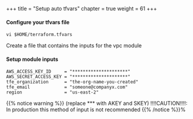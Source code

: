 +++
title = "Setup auto tfvars"
chapter = true
weight = 61
+++

#### Configure your tfvars file
`vi $HOME/terraform.tfvars`

Create a file that contains the inputs for the vpc module

#### Setup module inputs
```
AWS_ACCESS_KEY_ID     = "*********************"
AWS_SECRET_ACCESS_KEY = "*********************"
tfe_organization      = "the-org-name-you-created"
tfe_email             = "someone@companyx.com"
region                = "us-east-2"
```


{{% notice warning %}}
(replace *** with AKEY and SKEY) !!!!CAUTION!!!!: In production this method of input is not recommended
{{% /notice %}}% 

